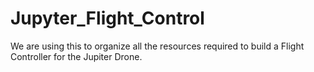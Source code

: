# Jupyter_Flight_Control
We are using this to organize all the resources required to build a Flight Controller for the Jupiter Drone.
